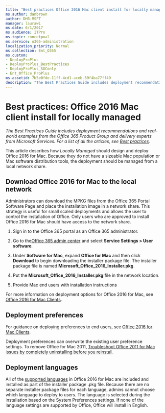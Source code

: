 ```yaml
---
title: "Best practices Office 2016 Mac client install for locally managed"
ms.author: danbrown
author: DHB-MSFT
manager: laurawi
ms.date: 6/1/2017
ms.audience: ITPro
ms.topic: concetpual
ms.service: o365-administration
localization_priority: Normal
ms.collection: Ent_O365
ms.custom:
- DeployProPlus
- DeployProPlus_BestPractices
- DeployProPlus_SOConly
- Ent_Office_ProPlus
ms.assetid: 7b5e0fde-11ff-4cd1-aceb-59f4ba77ff49
description: "The Best Practices Guide includes deployment recommendations and real-world examples from the Office 365 Product Group and delivery experts from Microsoft Services. For a list of all the articles, see Best practices."
---
```


# Best practices: Office 2016 Mac client install for locally managed

 *The Best Practices Guide includes deployment recommendations and real-world examples from the Office 365 Product Group and delivery experts from Microsoft Services. For a list of all the articles, see [Best practices](best-practices.md).* 
  
This article describes how  *Locally Managed*  should design and deploy Office 2016 for Mac. Because they do not have a sizeable Mac population or Mac software distribution tools, the deployment should be managed from a local network share.
  
## Download Office 2016 for Mac to the local network

Administrators can download the MPKG files from the Office 365 Portal Software Page and place the installation image in a network share. This strategy is useful for small scaled deployments and allows the user to control the installation of Office. Only users who are approved to install Office 2016 for Mac should have access to the network share.
  
1. Sign in to the Office 365 portal as an Office 365 administrator.
    
2. Go to the[Office 365 admin center](https://support.office.com/en-us/article/About-the-old-Office-365-admin-center-58537702-d421-4d02-8141-e128e3703547?ui=en-US&amp;rs=en-US&amp;ad=US) and select **Service Settings > User software**. 
    
3. Under **Software for Mac**, expand **Office for Mac** and then click **Download** to begin downloading the installer package file. The installer package file is named **Microsoft_Office_2016_Installer.pkg**.
    
4. Put the **Microsoft_Office_2016_Installer.pkg** file in the network location.
    
5. Provide Mac end users with installation instructions
    
For more information on deployment options for Office 2016 for Mac, see [Office 2016 for Mac Clients](http://www.deployoffice.com/preferred-practices/). 
  
## Deployment preferences

For guidance on deploying preferences to end users, see [Office 2016 for Mac Clients](http://www.deployoffice.com/preferred-practices/).
  
Deployment preferences can overwrite the existing user preference settings. To remove Office for Mac 2011, [Troubleshoot Office 2011 for Mac issues by completely uninstalling before you reinstall](https://support.office.com/en-us/article/Troubleshoot-Office-2011-for-Mac-issues-by-completely-uninstalling-before-you-reinstall-ba8d8d13-0015-4eea-b60b-7719c2cedd17?ui=en-US&amp;rs=en-US&amp;ad=US&amp;fromAR=1).
  
## Deployment languages

All of the [supported languages](https://support.office.com/en-us/article/Supported-languages-in-Office-2016-for-Mac-26d30382-9fba-45dd-bf55-02ab03e2a7ec?ui=en-US&amp;rs=en-US&amp;ad=US) in Office 2016 for Mac are included and installed as part of the installer package .pkg file. Because there are no separate installer package files for each language, admins cannot choose which language to deploy to users. The language is selected during the installation based on the System Preferences settings. If none of the language settings are supported by Office, Office will install in English.
  

